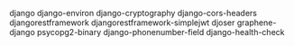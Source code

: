 django
django-environ
django-cryptography
django-cors-headers
djangorestframework
djangorestframework-simplejwt
djoser
graphene-django
psycopg2-binary
django-phonenumber-field
django-health-check
